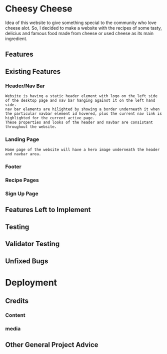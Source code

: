 # Cheesy Cheese
Idea of this website to give something special to the community who love cheese alot. So, I decided to make a website with the recipes of some tasty, delicius and famous food made from cheese or used cheese as its main ingredient.
## Features

## Existing Features
### Header/Nav Bar
    Website is having a static header element with logo on the left side of the desktop page and nav bar hanging against it on the left hand side.
    nav bar elements are hilighted by showing a border underneath it when the particular navbar element id hovered, plus the current nav link is highlighted for the current active page.
    These properties and looks of the header and navbar are consistant throughout the website.
### Landing Page
    Home page of the website will have a hero image underneath the header and navbar area.
### Footer

### Recipe Pages

### Sign Up Page

## Features Left to Implement

## Testing

## Validator Testing

## Unfixed Bugs

# Deployment

## Credits

### Content

### media

## Other General Project Advice